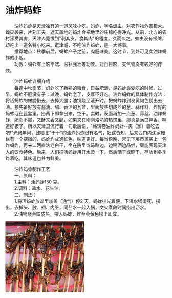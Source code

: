 # 油炸蚂蚱  

&emsp;&emsp;油炸蚂蚱是天津独有的一道风味小吃。蚂蚱，学名蝗虫，对农作物危害极大。蝗灾袭来，片刻工夫，遮天盖地的蚂炸会把地里的庄稼吃得净光。从前，北方的农村深受其害，天津人竟恨到"剥其皮，食其肉"的程度。久而久之，蝗虫没有根除，却吃出一道名特小吃来。逛津城，不吃油炸蚂蚱，是一大憾事。  
&emsp;&emsp;推荐地点：秋季前后，蚂蚱产子之前，肉肥味美。这时节，到处可见卖油炸蚂蚱的小贩。  
&emsp;&emsp;功效：蚂蚱有止咳平喘、滋补强壮等功效。对百日咳、支气管炎有较好的疗效。  
  
&emsp;&emsp;油炸蚂蚱详细介绍  
&emsp;&emsp;每逢中秋季节，蚂蚱吃了新熟的粮食，日益肥满，是蚂蚱最受吃的时候。过早，蚂蚱不肥没有子；过晚，蚂蚱老了，皮厚不好吃。油炸蚂蚱的具体制作方法：将活蚂蚱的翅膀揪去，去掉大腿；油锅烧至滚开时，把蚂蚱炸到发黄褐色捞出去油。预先备好放有酱油、醋、香油的瓦盆，里面放些切成丝的葱、蒜作料。炸好的蚂蚱泡在瓦盆里，捞两下即拿出来，空干。卖时，表面再加一点葱、蒜丝。油炸蚂蚱，肥而不腻，又酥又香又脆，如果夹在刚刚烙熟的热饼里，那真是满口异香，味道好极了。所以天津卫流行着一句歇后语，"烙饼卷油炸蚂蚱--夹（家）着吃去吧!"光绪年间，鼓楼北"于十"的油炸蚂蚱很有名气，妇孺皆知。后来西门内沈家栅栏有一个摆摊的，蚂蚱炸成通红色，味道更好。每当傍晚，常见下层市民买上一包炸蚂炸，再来二两直沽老白干，坐在院里或马路边，边喝酒边品尝，颇能表现天津人的饮食特色。后来，人们把活蚂蚱用开水烫一下，然后晒干或晾干，存放到冬季炸着吃，其味道也甚为鲜美。 　　  
  
&emsp;&emsp;油炸蚂蚱制作工艺  
&emsp;&emsp;一、原料：  
&emsp;&emsp;1.主料：活蚂蚱150 克。  
&emsp;&emsp;2.调料：盐水、花生油。  
&emsp;&emsp;二、制法：  
&emsp;&emsp;1.将活蚂蚱放盆里加盖（通气）停2 天，蚂蚱排光粪便，下沸水锅烫死，捞出，去掉头、肢、翅、内脏，同盐水一起入锅，文火煮段时间捞出沥水。  
&emsp;&emsp;2.油锅烧至四成热，投入蚂蚱，炸至金黄色捞出即成。  
  
![](https://raw.githubusercontent.com/szqq0512/Pic/main/img/202201212003308.png)  